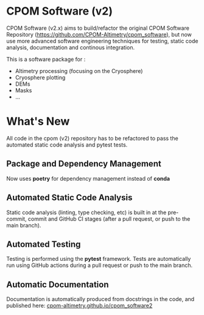 # CPOM Software (v2)

CPOM Software (v2.x) aims to build/refactor the original CPOM Software Repository (https://github.com/CPOM-Altimetry/cpom_software), 
but now use more advanced software engineering techniques for testing, 
static code analysis, documentation and continous integration.

This is a software package for :

- Altimetry processing (focusing on the Cryosphere)
- Cryosphere plotting
- DEMs
- Masks
- ...
  
# What's New 

All code in the cpom (v2) repository has to be refactored to pass the automated static code analysis and pytest tests.

## Package and Dependency Management

Now uses **poetry** for dependency management instead of **conda**

## Automated Static Code Analysis

Static code analysis (linting, type checking, etc) is built in at the pre-commit, commit and GitHub CI
stages (after a pull request, or push to the main branch).

## Automated Testing

Testing is performed using the **pytest** framework. Tests are automatically run using GitHub actions during a pull request
or push to the main branch.

## Automatic Documentation

Documentation is automatically produced from docstrings in the code, and published here: 
[cpom-altimetry.github.io/cpom_software2](https://cpom-altimetry.github.io/cpom_software2/)
